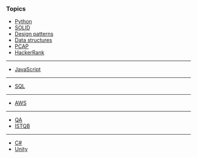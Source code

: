 ### Topics
- [Python](python.md)
- [SOLID](solid.md)
- [Design patterns](design_patterns.md)
- [Data structures](data_structures.md)
- [PCAP](pcap.ipynb)
- [HackerRank](hackerrank.md)
- ---
- [JavaScript](js/js.md)
- ---
- [SQL](sql/sql.md)
- ---
- [AWS](aws/aws.md)
- ---
- [QA](qa.md)
- [ISTQB](istqb/chapters.md)
- ---
- [C#](csharp.md)
- [Unity](unity.md)